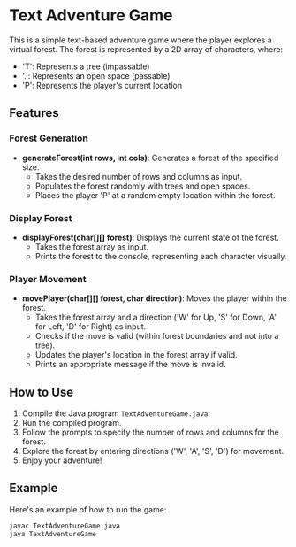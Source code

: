 # Text Adventure Game

This is a simple text-based adventure game where the player explores a virtual forest. The forest is represented by a 2D array of characters, where:

- 'T': Represents a tree (impassable)
- '.': Represents an open space (passable)
- 'P': Represents the player's current location

## Features

### Forest Generation

- **generateForest(int rows, int cols)**: Generates a forest of the specified size.
  - Takes the desired number of rows and columns as input.
  - Populates the forest randomly with trees and open spaces.
  - Places the player 'P' at a random empty location within the forest.

### Display Forest

- **displayForest(char[][] forest)**: Displays the current state of the forest.
  - Takes the forest array as input.
  - Prints the forest to the console, representing each character visually.

### Player Movement

- **movePlayer(char[][] forest, char direction)**: Moves the player within the forest.
  - Takes the forest array and a direction ('W' for Up, 'S' for Down, 'A' for Left, 'D' for Right) as input.
  - Checks if the move is valid (within forest boundaries and not into a tree).
  - Updates the player's location in the forest array if valid.
  - Prints an appropriate message if the move is invalid.

## How to Use

1. Compile the Java program `TextAdventureGame.java`.
2. Run the compiled program.
3. Follow the prompts to specify the number of rows and columns for the forest.
4. Explore the forest by entering directions ('W', 'A', 'S', 'D') for movement.
5. Enjoy your adventure!

## Example

Here's an example of how to run the game:

```bash
javac TextAdventureGame.java
java TextAdventureGame
